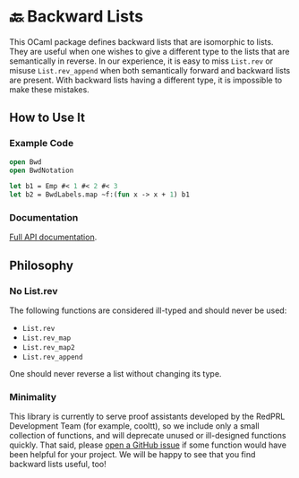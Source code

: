 # 🔙 Backward Lists

This OCaml package defines backward lists that are isomorphic to lists. They are useful when one wishes to give a different type to the lists that are semantically in reverse. In our experience, it is easy to miss `List.rev` or misuse `List.rev_append` when both semantically forward and backward lists are present. With backward lists having a different type, it is impossible to make these mistakes.

## How to Use It

### Example Code

```ocaml
open Bwd
open BwdNotation

let b1 = Emp #< 1 #< 2 #< 3
let b2 = BwdLabels.map ~f:(fun x -> x + 1) b1
```

### Documentation

[Full API documentation](https://redprl.org/ocaml-bwd/bwd/).

## Philosophy

### No List.rev

The following functions are considered ill-typed and should never be used:

- `List.rev`
- `List.rev_map`
- `List.rev_map2`
- `List.rev_append`

One should never reverse a list without changing its type.

### Minimality

This library is currently to serve proof assistants developed by the RedPRL Development Team (for example, cooltt), so we include only a small collection of functions, and will deprecate unused or ill-designed functions quickly. That said, please [open a GitHub issue](https://github.com/RedPRL/ocaml-bwd/issues/new/choose) if some function would have been helpful for your project. We will be happy to see that you find backward lists useful, too!
